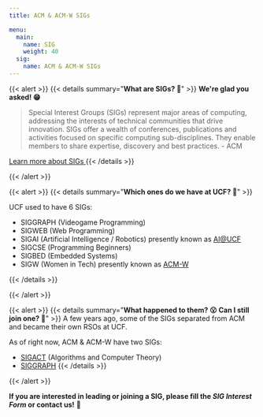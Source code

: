 ```yaml
---
title: ACM & ACM-W SIGs

menu:
  main:
    name: SIG
    weight: 40
  sig:
    name: ACM & ACM-W SIGs
---
```


{{< alert >}}
{{< details summary="**What are SIGs? :raised_eyebrow:**" >}}
**We're glad you asked! :grin:**

> Special Interest Groups (SIGs) represent major areas of computing, addressing the interests of technical communities that drive innovation. SIGs offer a wealth of conferences, publications and activities focused on specific computing sub-disciplines. They enable members to share expertise, discovery and best practices. - ACM

<a class="btn btn-info btn-lg" href="https://www.acm.org/special-interest-groups" role="button">
Learn more about SIGs
</a>
{{< /details >}}

{{< /alert >}}


{{< alert >}}
{{< details summary="**Which ones do we have at UCF? :thinking:**" >}}

UCF used to have 6 SIGs:

- SIGGRAPH (Videogame Programming)
- SIGWEB (Web Programming)
- SIGAI (Artificial Intelligence / Robotics) presently known as [AI@UCF](https://ucfai.org/)
- SIGCSE (Programming Beginners)
- SIGBED (Embedded Systems)
- SIGW (Women in Tech) presently known as [ACM-W](https://ucfacmw.org/)

{{< /details >}}

{{< /alert >}}


{{< alert >}}
{{< details summary="**What happened to them? :open_mouth: Can I still join one? :monocle_face:**" >}}
A few years ago, some of the SIGs separated from ACM and became their own RSOs at UCF. 

As of right now, ACM & ACM-W have two SIGs:
- [SIGACT](https://ucfacmw.org/sig/sigact/) (Algorithms and Computer Theory)
- [SIGGRAPH](https://discord.gg/hPJ5ar9FVg)
{{< /details >}}

{{< /alert >}}


**If you are interested in leading or joining a SIG, please fill the *SIG Interest Form* or contact us!** :star_struck:


<!-- <a class="btn btn-primary btn-lg" href="/sig/sig-interest/" role="button"> -->
<!-- <i class="fas fa-file-alt" style="padding-right: 10px;"></i>  SIG Interest Form</a> -->

<!-- <a class="btn btn-primary btn-lg" href="/contact" role="button"> -->
<!-- <i class="fas fa-envelope" style="padding-right: 10px;"></i>  Contact ACM & ACM-W</a> -->
